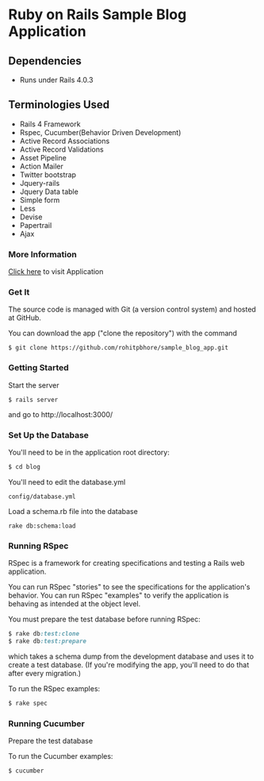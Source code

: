 # Ruby on Rails Sample Blog Application
## Dependencies

- Runs under Rails 4.0.3

## Terminologies Used

- Rails 4 Framework
- Rspec, Cucumber(Behavior Driven Development)
- Active Record Associations
- Active Record Validations
- Asset Pipeline
- Action Mailer
- Twitter bootstrap
- Jquery-rails
- Jquery Data table
- Simple form
- Less
- Devise
- Papertrail
- Ajax


### More Information
[Click here] to visit Application

[Click here]:http://rohitblog.herokuapp.com/

### Get It

The source code is managed with Git (a version control system) and hosted at GitHub.

You can download the app ("clone the repository") with the command

    $ git clone https://github.com/rohitpbhore/sample_blog_app.git


### Getting Started

Start the server

```
$ rails server
```

and go to http://localhost:3000/

### Set Up the Database

You'll need to be in the application root directory:

```ruby
$ cd blog
```

You'll need to edit the database.yml

```
config/database.yml
```
Load a schema.rb file into the database

```
rake db:schema:load
```

### Running RSpec

RSpec is a framework for creating specifications and testing a Rails web application.

You can run RSpec "stories" to see the specifications for the application's behavior. You can run RSpec "examples" to verify the application is behaving as intended at the object level.

You must prepare the test database before running RSpec:

```ruby
$ rake db:test:clone
$ rake db:test:prepare
```

which takes a schema dump from the development database and uses it to create a test database. (If you're modifying the app, you'll need to do that after every migration.)

To run the RSpec examples:

```ruby
$ rake spec
```

### Running Cucumber

Prepare the test database

To run the Cucumber examples:

```ruby
$ cucumber
```
